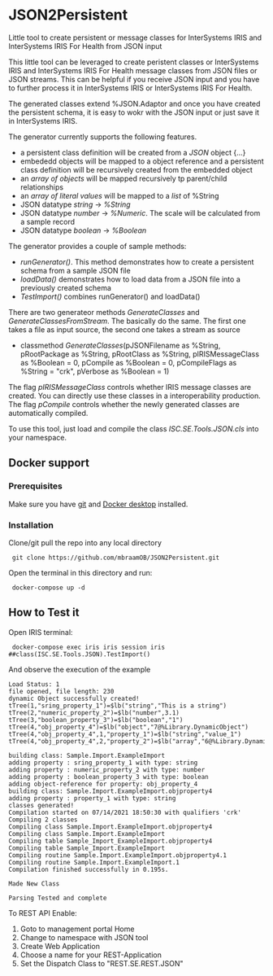 # JSON2Persistent
Little tool to create persistent or message classes for InterSystems IRIS and InterSystems IRIS For Health from JSON input

This little tool can be leveraged to create peristent classes or InterSystems IRIS and InterSystems IRIS For Health message classes from JSON files or JSON streams.
This can be helpful if you receive JSON input and you have to further process it in InterSystems IRIS or InterSystems IRIS For Health.

The generated classes extend %JSON.Adaptor and once you have created the persistent schema, it is easy to wokr with the JSON input or just save it in InterSystems IRIS.

The generator currently supports the following features.

-	a persistent class definition will be created from a *JSON* object {…}
-	embededd objects will be mapped to a object reference and a persistent class definition will be recursively created from the embedded object
-	an *array of objects* will be mapped recursively tp parent/child relationships
-	an *array of literal values* will be mapped to a *list* of %String
-	JSON datatype *string* -> *%String*
-	JSON datatype *number* -> *%Numeric*. The scale will be calculated from a sample record
-	JSON datatype *boolean* -> *%Boolean*

The generator provides a couple of sample methods:
- *runGenerator()*. This method demonstrates how to create a persistent schema from a sample JSON file
- *loadData()* demonstrates how to load data from a JSON file into a previously created schema
- *TestImport()* combines runGenerator() and loadData()

There are two generateor methods *GenerateClasses* and *GenerateClassesFromStream*. The basically do the same. The first one takes a file as input source, the second one takes a stream as source

- classmethod *GenerateClasses*(pJSONFilename as %String, 
							pRootPackage as %String, 
							pRootClass as %String, 
							pIRISMessageClass as %Boolean = 0, 
							pCompile as %Boolean = 0, 
							pCompileFlags as %String = "crk", 
							pVerbose as %Boolean = 1)

The flag *pIRISMessageClass* controls whether IRIS message classes are created. You can directly use these classes in a interoperability production.
The flag *pCompile* controls whether the newly generated classes are automatically compiled.
							
To use this tool, just load and compile the class *ISC.SE.Tools.JSON.cls* into your namespace.							

## Docker support
### Prerequisites
Make sure you have [git](https://git-scm.com/book/en/v2/Getting-Started-Installing-Git) and [Docker desktop](https://www.docker.com/products/docker-desktop) installed.
### Installation 
Clone/git pull the repo into any local directory      
```
 git clone https://github.com/mbraamOB/JSON2Persistent.git     
```
Open the terminal in this directory and run:     
```
 docker-compose up -d    
```
## How to Test it   
Open IRIS terminal:   
```
 docker-compose exec iris iris session iris ##class(ISC.SE.Tools.JSON).TestImport()
````
And observe the execution of the example
~~~
Load Status: 1
file opened, file length: 230
dynamic Object successfully created!
tTree(1,"sring_property_1")=$lb("string","This is a string")
tTree(2,"numeric_property_2")=$lb("number",3.1)
tTree(3,"boolean_property_3")=$lb("boolean","1")
tTree(4,"obj_property_4")=$lb("object","7@%Library.DynamicObject")
tTree(4,"obj_property_4",1,"property_1")=$lb("string","value_1")
tTree(4,"obj_property_4",2,"property_2")=$lb("array","6@%Library.DynamicArray","tFirstmember")

building class: Sample.Import.ExampleImport
adding property : sring_property_1 with type: string
adding property : numeric_property_2 with type: number
adding property : boolean_property_3 with type: boolean
adding object-reference for property: obj_property_4
building class: Sample.Import.ExampleImport.objproperty4
adding property : property_1 with type: string
classes generated!
Compilation started on 07/14/2021 18:50:30 with qualifiers 'crk'
Compiling 2 classes
Compiling class Sample.Import.ExampleImport.objproperty4
Compiling class Sample.Import.ExampleImport
Compiling table Sample_Import_ExampleImport.objproperty4
Compiling table Sample_Import.ExampleImport
Compiling routine Sample.Import.ExampleImport.objproperty4.1
Compiling routine Sample.Import.ExampleImport.1
Compilation finished successfully in 0.195s.

Made New Class

Parsing Tested and complete
~~~

To REST API Enable:
1.	Goto to management portal Home
2.	Change to namespace with JSON tool
3.	Create Web Application
4.	Choose a name for your REST-Application
5.  Set the Dispatch Class to "REST.SE.REST.JSON"

